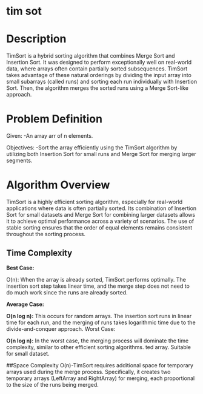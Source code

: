 # tim sot

# Description

TimSort is a hybrid sorting algorithm that combines Merge Sort and Insertion Sort. It was designed to perform exceptionally well on real-world data, where arrays often contain partially sorted subsequences. TimSort takes advantage of these natural orderings by dividing the input array into small subarrays (called runs) and sorting each run individually with Insertion Sort. Then, the algorithm merges the sorted runs using a Merge Sort-like approach.

# Problem Definition

Given:
-An array arr of n elements.

Objectives:
-Sort the array efficiently using the TimSort algorithm by utilizing both Insertion Sort for small runs and Merge Sort for merging larger segments.

# Algorithm Overview

TimSort is a highly efficient sorting algorithm, especially for real-world applications where data is often partially sorted. Its combination of Insertion Sort for small datasets and Merge Sort for combining larger datasets allows it to achieve optimal performance across a variety of scenarios. The use of stable sorting ensures that the order of equal elements remains consistent throughout the sorting process.

## Time Complexity

**Best Case:**

O(n): When the array is already sorted, TimSort performs optimally. The insertion sort step takes linear time, and the merge step does not need to do much work since the runs are already sorted.

**Average Case:**

**O(n log n):** This occurs for random arrays. The insertion sort runs in linear time for each run, and the merging of runs takes logarithmic time due to the divide-and-conquer approach.
Worst Case:

**O(n log n):** In the worst case, the merging process will dominate the time complexity, similar to other efficient sorting algorithms.
ted array. Suitable for small dataset.


##Space Complexity 
O(n)-TimSort requires additional space for temporary arrays used during the merge process. Specifically, it creates two temporary arrays (LeftArray and RightArray) for merging, each proportional to the size of the runs being merged.
